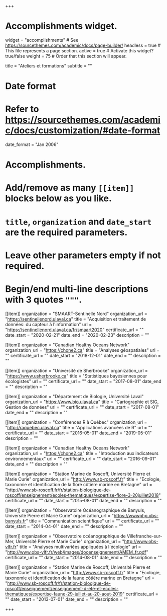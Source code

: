 +++
# Accomplishments widget.
widget = "accomplishments"  # See https://sourcethemes.com/academic/docs/page-builder/
headless = true  # This file represents a page section.
active = true  # Activate this widget? true/false
weight = 75  # Order that this section will appear.

title = "Ateliers et formations"
subtitle = ""

# Date format
#   Refer to https://sourcethemes.com/academic/docs/customization/#date-format
date_format = "Jan 2006"

# Accomplishments.
#   Add/remove as many `[[item]]` blocks below as you like.
#   `title`, `organization` and `date_start` are the required parameters.
#   Leave other parameters empty if not required.
#   Begin/end multi-line descriptions with 3 quotes `"""`.

[[item]]
  organization = "SMAART-Sentinelle Nord"
  organization_url = "https://sentinellenord.ulaval.ca"
  title = "Acquisition et traitement de données: du capteur à l'information"
  url = "https://sentinellenord.ulaval.ca/fr/smaart2020"
  certificate_url = ""
  date_start = "2020-02-21"
  date_end = "2020-02-23"
  description = ""

[[item]]
  organization = "Canadian Healthy Oceans Network"
  organization_url = "https://chone2.ca"
  title = "Analyses géospatiales"
  url = ""
  certificate_url = ""
  date_start = "2018-12-01"
  date_end = ""
  description = ""

[[item]]
  organization = "Université de Sherbrooke"
  organization_url = "https://www.usherbrooke.ca"
  title = "Statistiques bayésiennes pour écologistes"
  url = ""
  certificate_url = ""
  date_start = "2017-08-01"
  date_end = ""
  description = ""

[[item]]
  organization = "Département de Biologie, Université Laval"
  organization_url = "https://www.bio.ulaval.ca"
  title = "Cartographie et SIG, Gestion de données"
  url = ""
  certificate_url = ""
  date_start = "2017-08-01"
  date_end = ""
  description = ""

[[item]]
  organization = "Conférences R à Québec"
  organization_url = "http://raquebec.ulaval.ca"
  title = "Applications avancées de R"
  url = ""
  certificate_url = ""
  date_start = "2016-05-01"
  date_end = "2019-05-01"
  description = ""

[[item]]
  organization = "Canadian Healthy Oceans Network"
  organization_url = "https://chone2.ca"
  title = "Introduction aux indicateurs environnementaux"
  url = ""
  certificate_url = ""
  date_start = "2016-09-01"
  date_end = ""
  description = ""

[[item]]
  organization = "Station Marine de Roscoff, Université Pierre et Marie Curie"
  organization_url = "http://www.sb-roscoff.fr"
  title = "Ecologie, taxonomie et identification de la flore côtière marine en Bretagne"
  url = "http://www.sb-roscoff.fr/fr/station-biologique-de-roscoff/enseignement/ecoles-thematiques/expertise-flore-3-20juillet2018"
  certificate_url = ""
  date_start = "2015-08-01"
  date_end = ""
  description = ""

[[item]]
  organization = "Observatoire Océanographique de Banyuls, Université Pierre et Marie Curie"
  organization_url = "https://wwwphp.obs-banyuls.fr"
  title = "Communication scientifique"
  url = ""
  certificate_url = ""
  date_start = "2014-04-01"
  date_end = ""
  description = ""

[[item]]
  organization = "Observatoire océanographique de Villefranche-sur-Mer, Université Pierre et Marie Curie"
  organization_url = "http://www.obs-vlfr.fr"
  title = "Analyses multivariées appliquées à l'écologie"
  url = "http://www.obs-vlfr.fr/web/images/docenseignement/AMEM_fr.pdf"
  certificate_url = ""
  date_start = "2014-08-01"
  date_end = ""
  description = ""

[[item]]
  organization = "Station Marine de Roscoff, Université Pierre et Marie Curie"
  organization_url = "http://www.sb-roscoff.fr"
  title = "Ecologie, taxonomie et identification de la faune côtière marine en Bretagne"
  url = "http://www.sb-roscoff.fr/fr/station-biologique-de-roscoff/enseignement/enseignement-d-ete-et-ecoles-thematiques/expertise-faune-29-juillet-au-20-aout-2019"
  certificate_url = ""
  date_start = "2013-07-01"
  date_end = ""
  description = ""

+++
